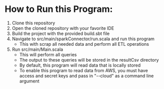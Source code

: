 # How to Run this Program:
1. Clone this repository
2. Open the cloned repository with your favorite IDE
3. Build the project with the provided build.sbt file
4. Navigate to src/main/sparkConnector/run.scala and run this program
   - This with scrap all needed data and perform all ETL operations
5. Run src/main/Main.scala
   - This will perform all queries 
   - The output to these queries will be stored in the resultCsv directory
   - By default, this program will read data that is locally stored
   - To enable this program to read data from AWS, you must have access and secret keys and pass in "--cloud" as a command line argument